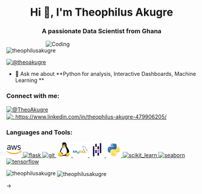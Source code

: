 <h1 align="center">Hi 👋, I'm Theophilus Akugre</h1>
<h3 align="center">A passionate Data Scientist from Ghana</h3>
<img align="right" alt="Coding", width="400" src="https://www.chalmers.se/SiteCollectionImages/Areas%20of%20Advance/Information%20and%20Communication%20Technology/Big%20Data%202014/NY-GIF-REDIGERAD.gif"

<p align="left"> <img src="https://komarev.com/ghpvc/?username=theophilusakugre&label=Profile%20views&color=0e75b6&style=flat" alt="theophilusakugre" /> </p>

<p align="left"> <a href="https://twitter.com/@theoakugre" target="blank"><img src="https://img.shields.io/twitter/follow/@theoakugre?logo=twitter&style=for-the-badge" alt="@theoakugre" /></a> </p>

- 💬 Ask me about **Python for analysis, Interactive Dashboards, Machine Learning **

<h3 align="left">Connect with me:</h3>
<p align="left">
<a href="https://twitter.com/@theoakugre" target="blank"><img align="center" src="https://raw.githubusercontent.com/rahuldkjain/github-profile-readme-generator/master/src/images/icons/Social/twitter.svg" alt="@TheoAkugre" height="30" width="40" /></a>
<a href="https://linkedin.com/in/: https://www.linkedin.com/in/theophilus-akugre-479906205/" target="blank"><img align="center" src="https://raw.githubusercontent.com/rahuldkjain/github-profile-readme-generator/master/src/images/icons/Social/linked-in-alt.svg" alt=": https://www.linkedin.com/in/theophilus-akugre-479906205/" height="30" width="40" /></a>
</p>

<h3 align="left">Languages and Tools:</h3>
<p align="left"> <a href="https://aws.amazon.com" target="_blank" rel="noreferrer"> <img src="https://raw.githubusercontent.com/devicons/devicon/master/icons/amazonwebservices/amazonwebservices-original-wordmark.svg" alt="aws" width="40" height="40"/> </a> <a href="https://flask.palletsprojects.com/" target="_blank" rel="noreferrer"> <img src="https://www.vectorlogo.zone/logos/pocoo_flask/pocoo_flask-icon.svg" alt="flask" width="40" height="40"/> </a> <a href="https://git-scm.com/" target="_blank" rel="noreferrer"> <img src="https://www.vectorlogo.zone/logos/git-scm/git-scm-icon.svg" alt="git" width="40" height="40"/> </a> <a href="https://www.linux.org/" target="_blank" rel="noreferrer"> <img src="https://raw.githubusercontent.com/devicons/devicon/master/icons/linux/linux-original.svg" alt="linux" width="40" height="40"/> </a> <a href="https://www.mysql.com/" target="_blank" rel="noreferrer"> <img src="https://raw.githubusercontent.com/devicons/devicon/master/icons/mysql/mysql-original-wordmark.svg" alt="mysql" width="40" height="40"/> </a> <a href="https://pandas.pydata.org/" target="_blank" rel="noreferrer"> <img src="https://raw.githubusercontent.com/devicons/devicon/2ae2a900d2f041da66e950e4d48052658d850630/icons/pandas/pandas-original.svg" alt="pandas" width="40" height="40"/> </a> <a href="https://www.python.org" target="_blank" rel="noreferrer"> <img src="https://raw.githubusercontent.com/devicons/devicon/master/icons/python/python-original.svg" alt="python" width="40" height="40"/> </a> <a href="https://scikit-learn.org/" target="_blank" rel="noreferrer"> <img src="https://upload.wikimedia.org/wikipedia/commons/0/05/Scikit_learn_logo_small.svg" alt="scikit_learn" width="40" height="40"/> </a> <a href="https://seaborn.pydata.org/" target="_blank" rel="noreferrer"> <img src="https://seaborn.pydata.org/_images/logo-mark-lightbg.svg" alt="seaborn" width="40" height="40"/> </a> <a href="https://www.tensorflow.org" target="_blank" rel="noreferrer"> <img src="https://www.vectorlogo.zone/logos/tensorflow/tensorflow-icon.svg" alt="tensorflow" width="40" height="40"/> </a> </p>

<p><img align="left" src="https://github-readme-stats.vercel.app/api/top-langs?username=theophilusakugre&show_icons=true&locale=en&layout=compact" alt="theophilusakugre" /></p>

<p>&nbsp;<img align="center" src="https://github-readme-stats.vercel.app/api?username=theophilusakugre&show_icons=true&locale=en" alt="theophilusakugre" /></p>
->
